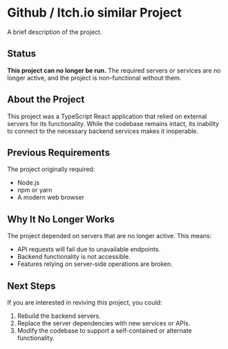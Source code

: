 # Github / Itch.io similar Project

A brief description of the project.

## Status

**This project can no longer be run.** The required servers or services are no longer active, and the project is non-functional without them.

## About the Project

This project was a TypeScript React application that relied on external servers for its functionality. While the codebase remains intact, its inability to connect to the necessary backend services makes it inoperable.

## Previous Requirements

The project originally required:
- Node.js
- npm or yarn
- A modern web browser

## Why It No Longer Works

The project depended on servers that are no longer active. This means:
- API requests will fail due to unavailable endpoints.
- Backend functionality is not accessible.
- Features relying on server-side operations are broken.

## Next Steps

If you are interested in reviving this project, you could:
1. Rebuild the backend servers.
2. Replace the server dependencies with new services or APIs.
3. Modify the codebase to support a self-contained or alternate functionality.

